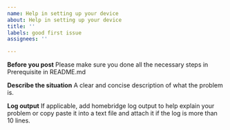 ```yaml
---
name: Help in setting up your device
about: Help in setting up your device
title: ''
labels: good first issue
assignees: ''

---
```


**Before you post**
Please make sure you done all the necessary steps in Prerequisite in README.md

**Describe the situation**
A clear and concise description of what the problem is.

**Log output**
If applicable, add homebridge log output to help explain your problem or copy paste it into a text file and attach it if the log is more than 10 lines.

